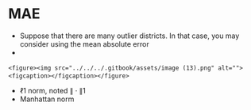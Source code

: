 # MAE

* Suppose that there are many outlier districts. In that case, you may consider using the mean absolute error
*

    <figure><img src="../../../.gitbook/assets/image (13).png" alt=""><figcaption></figcaption></figure>
* ℓ1 norm, noted ∥ · ∥1
* Manhattan norm
